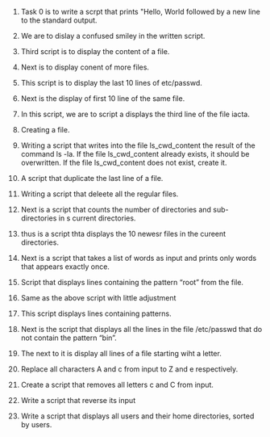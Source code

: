 1.   Task 0 is to write a scrpt that prints "Hello, World followed by a new line to the standard output.

2.   We are to dislay a confused smiley in the written script.

3.   Third script is to display the content of a file.

4.   Next is to display conent of more files.

5.   This script is to display the last 10 lines of etc/passwd.

6.   Next is the display of first 10 line of the same file.

7.   In this script, we are to script a displays the third line of the file iacta.

8.   Creating a file.

9.   Writing a script that writes into the file ls_cwd_content the result of the command ls -la. If the file ls_cwd_content already exists, it should be overwritten. If the file ls_cwd_content does not exist, create it.

10.   A script that duplicate the last line of a file.

11.   Writing a script that deleete all the regular files.

12.   Next is a script that counts the number of directories and sub-directories in s current directories.

13.   thus is a script thta displays the 10 newesr files in the cureent directories.

14.   Next is a script that takes a list of words as input and prints only words that appears exactly once.

15.   Script that displays lines containing the pattern “root” from the file.

16.   Same as the above script with little adjustment

17.   This script displays lines containing patterns.

18.    Next is the script that displays all the lines in the file /etc/passwd that do not contain the pattern “bin”.

19.   The next to it is display all lines of a file starting wiht a letter.

20.   Replace all characters A and c from input to Z and e respectively.

21.   Create a script that removes all letters c and C from input.

22.   Write a script that reverse its input

23.   Write a script that displays all users and their home directories, sorted by users.